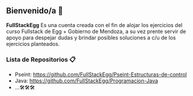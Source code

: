 ## Bienvenido/a 👋


**FullStackEgg** Es una cuenta creada con el fin de alojar los ejercicios del curso Fullstack de Egg + Gobierno de Mendoza, a su vez prente servir de apoyo para despejar dudas y brindar posibles soluciones a c/u de los ejercicios planteados.

### Lista de Repositorios 📋


- Pseint: https://github.com/FullStackEgg/Pseint-Estructuras-de-control
- Java: https://github.com/FullStackEgg/Programacion-Java
- ...🛠️🛠️🛠️

